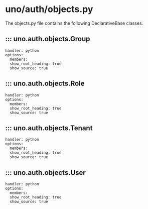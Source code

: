 # uno/auth/objects.py

The objects.py file contains the following DeclarativeBase classes.

## ::: uno.auth.objects.Group

    handler: python
    options:
      members:
      show_root_heading: true
      show_source: true

## ::: uno.auth.objects.Role

    handler: python
    options:
      members:
      show_root_heading: true
      show_source: true

## ::: uno.auth.objects.Tenant

    handler: python
    options:
      members:
      show_root_heading: true
      show_source: true  
  
## ::: uno.auth.objects.User

    handler: python
    options:
      members:
      show_root_heading: true
      show_source: true
  